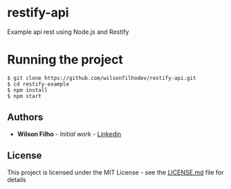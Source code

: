 # restify-api
Example api rest using Node.js and Restify

# Running the project

```
$ git clone https://github.com/wilsonfilhodev/restify-api.git
$ cd restify-example
$ npm install
$ npm start
```

## Authors

* **Wilson Filho** - *Initial work* - [Linkedin](https://www.linkedin.com/in/wilson-filho-4424b5bb)

## License

This project is licensed under the MIT License - see the [LICENSE.md](LICENSE.md) file for details
